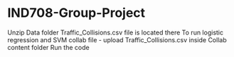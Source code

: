 # IND708-Group-Project
Unzip Data folder 
Traffic_Collisions.csv file is located there 
To run logistic regression and SVM collab file - upload Traffic_Collisions.csv inside Collab content folder
Run the code
